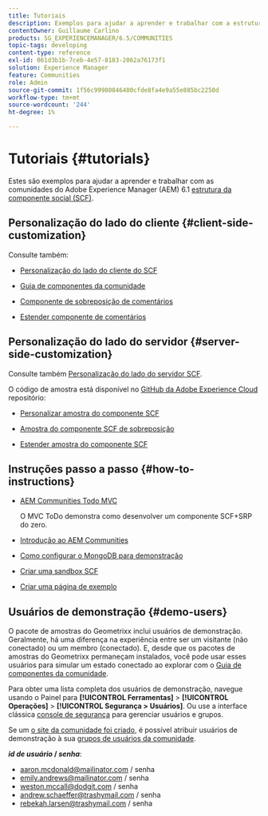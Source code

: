 ```yaml
---
title: Tutoriais
description: Exemplos para ajudar a aprender e trabalhar com a estrutura de componente social (SCF) das comunidades Adobe Experience Manager (AEM)
contentOwner: Guillaume Carlino
products: SG_EXPERIENCEMANAGER/6.5/COMMUNITIES
topic-tags: developing
content-type: reference
exl-id: 061d3b1b-7ceb-4e57-8183-2062a76173f1
solution: Experience Manager
feature: Communities
role: Admin
source-git-commit: 1f56c99980846400cfde8fa4e9a55e885bc2258d
workflow-type: tm+mt
source-wordcount: '244'
ht-degree: 1%

---
```


# Tutoriais {#tutorials}

Estes são exemplos para ajudar a aprender e trabalhar com as comunidades do Adobe Experience Manager (AEM) 6.1 [estrutura da componente social (SCF)](scf.md).

## Personalização do lado do cliente {#client-side-customization}

Consulte também:

* [Personalização do lado do cliente do SCF](client-customize.md)

* [Guia de componentes da comunidade](components-guide.md)

* [Componente de sobreposição de comentários](overlay-comments.md)

* [Estender componente de comentários](extend-comments.md)

## Personalização do lado do servidor {#server-side-customization}

Consulte também [Personalização do lado do servidor SCF](server-customize.md).

O código de amostra está disponível no [GitHub da Adobe Experience Cloud](https://github.com/Adobe-Marketing-Cloud) repositório:

* [Personalizar amostra do componente SCF](https://github.com/Adobe-Marketing-Cloud/aem-scf-sample-components-customize)

* [Amostra do componente SCF de sobreposição](https://github.com/Adobe-Marketing-Cloud/aem-scf-sample-components-overlay)

* [Estender amostra do componente SCF](https://github.com/Adobe-Marketing-Cloud/aem-scf-sample-components-extension)

## Instruções passo a passo {#how-to-instructions}

* [AEM Communities Todo MVC](https://github.com/Adobe-Marketing-Cloud/aem-communities-todomvc-sample)

  O MVC ToDo demonstra como desenvolver um componente SCF+SRP do zero.

* [Introdução ao AEM Communities](getting-started.md)

* [Como configurar o MongoDB para demonstração](demo-mongo.md)

* [Criar uma sandbox SCF](an-scf-sandbox.md)

* [Criar uma página de exemplo](create-sample-page.md)

## Usuários de demonstração {#demo-users}

O pacote de amostras do Geometrixx inclui usuários de demonstração. Geralmente, há uma diferença na experiência entre ser um visitante (não conectado) ou um membro (conectado). E, desde que os pacotes de amostras do Geometrixx permaneçam instalados, você pode usar esses usuários para simular um estado conectado ao explorar com o [Guia de componentes da comunidade](components-guide.md).

Para obter uma lista completa dos usuários de demonstração, navegue usando o Painel para **[!UICONTROL Ferramentas]** > **[!UICONTROL Operações]** > **[!UICONTROL Segurança > Usuários]**. Ou use a interface clássica [console de segurança](http://localhost:4502/useradmin) para gerenciar usuários e grupos.

Se um [o site da comunidade foi criado](getting-started.md), é possível atribuir usuários de demonstração à sua [grupos de usuários da comunidade](users.md).

***id de usuário* / *senha***:

* aaron.mcdonald@mailinator.com / senha
* emily.andrews@mailinator.com / senha
* weston.mccall@dodgit.com / senha
* andrew.schaeffer@trashymail.com / senha
* rebekah.larsen@trashymail.com / senha

